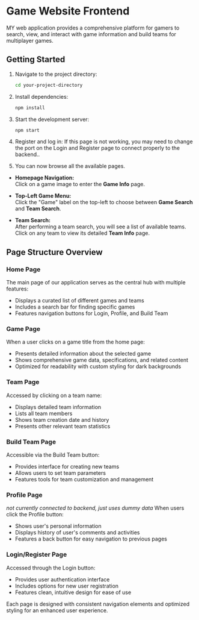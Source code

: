 # Game Website Frontend
MY web application provides a comprehensive platform for gamers to search, view, and interact with game information and build teams for multiplayer games.

## Getting Started

1. Navigate to the project directory:
   ```bash
   cd your-project-directory
   ```

2. Install dependencies:
   ```bash
   npm install
   ```

3. Start the development server:
   ```bash
   npm start
   ```

4. Register and log in:
   If this page is not working, you may need to change the port on the Login and Register page to connect properly to the backend..

5. You can now browse all the available pages.

- **Homepage Navigation:**  
  Click on a game image to enter the **Game Info** page.

- **Top-Left Game Menu:**  
  Click the "Game" label on the top-left to choose between **Game Search** and **Team Search**.

- **Team Search:**  
  After performing a team search, you will see a list of available teams.  
  Click on any team to view its detailed **Team Info** page.

## Page Structure Overview

### Home Page
The main page of our application serves as the central hub with multiple features:
- Displays a curated list of different games and teams
- Includes a search bar for finding specific games
- Features navigation buttons for Login, Profile, and Build Team

### Game Page
When a user clicks on a game title from the home page:
- Presents detailed information about the selected game
- Shows comprehensive game data, specifications, and related content
- Optimized for readability with custom styling for dark backgrounds

### Team Page
Accessed by clicking on a team name:
- Displays detailed team information
- Lists all team members
- Shows team creation date and history
- Presents other relevant team statistics

### Build Team Page
Accessible via the Build Team button:
- Provides interface for creating new teams
- Allows users to set team parameters
- Features tools for team customization and management

### Profile Page
*not currently connected to backend, just uses dummy data*
When users click the Profile button:
- Shows user's personal information
- Displays history of user's comments and activities
- Features a back button for easy navigation to previous pages

### Login/Register Page
Accessed through the Login button:
- Provides user authentication interface
- Includes options for new user registration
- Features clean, intuitive design for ease of use

Each page is designed with consistent navigation elements and optimized styling for an enhanced user experience.
